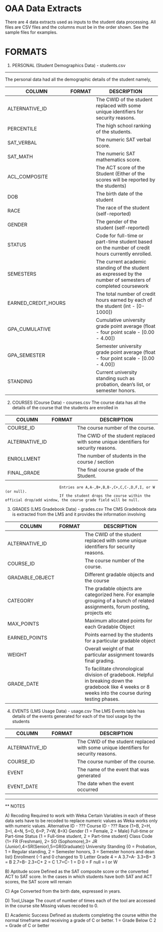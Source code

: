 OAA Data Extracts
=================
There are 4 data extracts used as inputs to the student data processing.
All files are CSV files and the columns must be in the order shown.
See the sample files for examples.

FORMATS
=======

1) PERSONAL (Student Demographics Data) - students.csv
------------------------------------------------------
The personal data had all the demographic details of the student namely,

COLUMN                  | FORMAT    | DESCRIPTION
----------------------- |:---------:|------------------------------------------
ALTERNATIVE_ID          |  | The CWID of the student replaced with some unique identifiers for security reasons.
PERCENTILE              |  | The high school ranking of the students.
SAT_VERBAL              |  | The numeric SAT verbal score.
SAT_MATH                |  | The numeric SAT mathematics score.
ACL_COMPOSITE           |  | The ACT score of the Student (Either of the scores will be reported by the students)
DOB                     |  | The birth date of the student
RACE                    |  | The race of the student (self-reported)
GENDER                  |  | The gender of the student (self-reported)
STATUS                  |  | Code for full-time or part-time student based on the number of credit hours currently enrolled.
SEMESTERS               |  | The current academic standing of the student as expressed by the number of semesters of completed coursework
EARNED_CREDIT_HOURS     |  | The total number of credit hours earned by each of the student (int - [0-1000])
GPA_CUMULATIVE          |  | Cumulative university grade point average (float - four point scale - [0.00 - 4.00])
GPA_SEMESTER            |  | Semester university grade point average (float - four point scale - [0.00 - 4.00])
STANDING                |  | Current university standing such as probation, dean’s list, or semester honors.


2) COURSES (Course Data) - courses.csv
   The course data has all the details of the course that the students are enrolled in

COLUMN                  | FORMAT    | DESCRIPTION
----------------------- |:---------:|------------------------------------------
COURSE_ID               |  | The course number of the course.
ALTERNATIVE_ID          |  | The CWID of the student replaced with some unique identifiers for security reasons.
ENROLLMENT              |  | The number of students in the course / section
FINAL_GRADE             |  | The final course grade of the Student.
                             Entries are A,A-,B+,B,B-,C+,C,C-,D,F,I, or W (or null).
                             If the student drops the course within the official drop/add window, the course grade field will be null.


3) GRADES (LMS Gradebook Data) - grades.csv
   The CMS Gradebook data is extracted from the LMS and it provides the information involving 

COLUMN                  | FORMAT    | DESCRIPTION
----------------------- |:---------:|------------------------------------------
ALTERNATIVE_ID          |  | The CWID of the student replaced with some unique identifiers for security reasons.
COURSE_ID               |  | The course number of the course.
GRADABLE_OBJECT         |  | Different gradable objects and the course
CATEGORY                |  | The gradable objects are categorized here. For example grouping of a bunch of related assignments, forum posting, projects etc
MAX_POINTS              |  | Maximum allocated points for each Gradable Object
EARNED_POINTS           |  | Points earned by the students for a particular gradable object
WEIGHT                  |  | Overall weight of that particular assignment towards final grading.
GRADE_DATE              |  | To facilitate chronological division of gradebook. Helpful in breaking down the gradebook like 4 weeks or 8 weeks into the course during testing phases.


4) EVENTS (LMS Usage Data) - usage.csv
   The LMS Events table has details of the events generated for each of the tool usage by the students

COLUMN                  | FORMAT    | DESCRIPTION
----------------------- |:---------:|------------------------------------------
ALTERNATIVE_ID          |  | The CWID of the student replaced with some unique identifiers for security reasons.
COURSE_ID               |  | The course number of the course.
EVENT                   |  | The name of the event that was generated
EVENT_DATE              |  | The date when the event occurred


*******************************************************************************
** NOTES

A) Recoding Required to work with Weka
Certain Variables in each of these data sets have to be recoded to replace numeric values as Weka works only with numeric values.
Alternative ID - ???
Course ID - ???
Race {1=B, 2=H, 3=I, 4=N, 5=O, 6=P, 7=W, 8=X}
Gender {1 = Female, 2 = Male}
Full-time or Part-time Status {1 = Full-time student, 2 = Part-time student}
Class Code {1= FR (Freshman), 2= SO (Sophomore),3= JR (Junior),4=SR(Senior),5=GR(Graduate)}
University Standing {0 = Probation, 1 = Regular standing, 2 = Semester honors, 3 = Semester honors and dean list}
Enrollment {-1 and 0 changed to 1}
Letter Grade
4 = A 
3.7=A-
3.3=B+
3 = B 
2.7=B-
2.3=C+
2 = C 
1.7=C-
1 = D 
0 = F 
null = I or W

B) Aptitude score
Defined as the SAT composite score or the converted ACT to SAT score.  In  the cases in which students have  both SAT and ACT scores, the  SAT score will remain

C) Age
Converted from the birth date, expressed in years.

D) Tool_Usage
The count of number of times each of the tool are accessed in the course site
Missing values recoded to 0.

E) Academic Success
Defined as students completing the course within the normal timeframe and receiving a grade of C or better.
 1 = Grade Below C 
 2 = Grade of C or better
